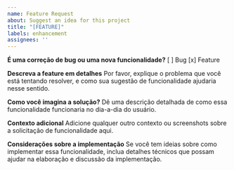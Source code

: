 ```yaml
---
name: Feature Request
about: Suggest an idea for this project
title: "[FEATURE]"
labels: enhancement
assignees: ''
---
```


**É uma correção de bug ou uma nova funcionalidade?**
[ ] Bug
[x] Feature

**Descreva a feature em detalhes**
Por favor, explique o problema que você está tentando resolver, e como sua sugestão de funcionalidade ajudaria nesse sentido.

**Como você imagina a solução?**
Dê uma descrição detalhada de como essa funcionalidade funcionaria no dia-a-dia do usuário.

**Contexto adicional**
Adicione qualquer outro contexto ou screenshots sobre a solicitação de funcionalidade aqui.

**Considerações sobre a implementação**
Se você tem ideias sobre como implementar essa funcionalidade, inclua detalhes técnicos que possam ajudar na elaboração e discussão da implementação.
